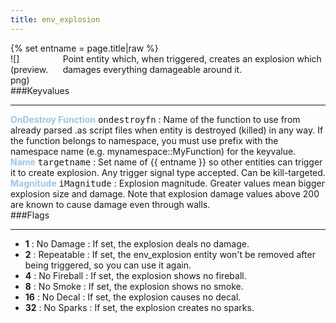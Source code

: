 ```yaml
---
title: env_explosion
---
```

<div>{% set entname = page.title|raw %}</div>
<div class="container previewimg">
<div class="columns">
<div class="imagepadding column col-auto" markdown="1">![](preview.png)</div>
<div class="column entityentry" markdown="1">Point entity which, when triggered, creates an explosion which damages everything damageable around it.</div>
</div>
</div>
###Keyvalues
<hr>
<div class="entityentry" markdown="1">
<span style="color:#9fc5e8;"><b>OnDestroy Function</b></span> <kbd  class="tooltip" data-tooltip="string">ondestroyfn</kbd> :
Name of the function to use from already parsed .as script files when entity is destroyed (killed) in any way. If the function belongs to namespace, you must use prefix with the namespace name (e.g. mynamespace::MyFunction) for the keyvalue.
</div>
<div class="entityentry" markdown="1">
<span style="color:#9fc5e8;"><b>Name</b></span> <kbd  class="tooltip" data-tooltip="target_source">targetname</kbd> :
Set name of {{ entname }} so other entities can trigger it to create explosion. Any trigger signal type accepted. Can be kill-targeted.
</div>
<div class="entityentry" markdown="1">
<span style="color:#9fc5e8;"><b>Magnitude</b></span> <kbd  class="tooltip" data-tooltip="Integer">iMagnitude</kbd> :
Explosion magnitude. Greater values mean bigger explosion size and damage. Note that explosion damage values above 200 are known to cause damage even through walls.
</div>
###Flags
<hr>
<div class="entityflags">
<ul>
<li class="imagepadding" markdown="1"><b>1</b> : No Damage : If set, the explosion deals no damage.</li>
<li class="imagepadding" markdown="1"><b>2</b> : Repeatable : If set, the env_explosion entity won't be removed after being triggered, so you can use it again.</li>
<li class="imagepadding" markdown="1"><b>4</b> : No Fireball : If set, the explosion shows no fireball.</li>
<li class="imagepadding" markdown="1"><b>8</b> : No Smoke : If set, the explosion shows no smoke.</li>
<li class="imagepadding" markdown="1"><b>16</b> : No Decal : If set, the explosion causes no decal.</li>
<li class="imagepadding" markdown="1"><b>32</b> : No Sparks : If set, the explosion creates no sparks.</li>
</ul>
</div>
